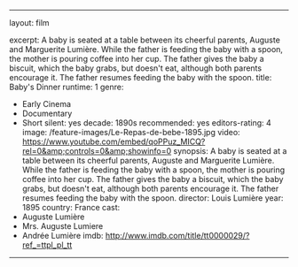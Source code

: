---

layout: film

excerpt: A baby is seated at a table between its cheerful parents, Auguste and Marguerite Lumière. While the father is feeding the baby with a spoon, the mother is pouring coffee into her cup. The father gives the baby a biscuit, which the baby grabs, but doesn't eat, although both parents encourage it. The father resumes feeding the baby with the spoon.
title: Baby's Dinner
runtime: 1
genre:
- Early Cinema
- Documentary
- Short
silent: yes
decade: 1890s
recommended: yes
editors-rating: 4
image:  /feature-images/Le-Repas-de-bebe-1895.jpg
video: https://www.youtube.com/embed/qoPPuz_MICQ?rel=0&amp;controls=0&amp;showinfo=0
synopsis: A baby is seated at a table between its cheerful parents, Auguste and Marguerite Lumière. While the father is feeding the baby with a spoon, the mother is pouring coffee into her cup. The father gives the baby a biscuit, which the baby grabs, but doesn't eat, although both parents encourage it. The father resumes feeding the baby with the spoon.
director: Louis Lumière
year: 1895
country: France
cast: 
- Auguste Lumière
- Mrs. Auguste Lumiere
- Andrée Lumière
imdb: http://www.imdb.com/title/tt0000029/?ref_=ttpl_pl_tt

---   
